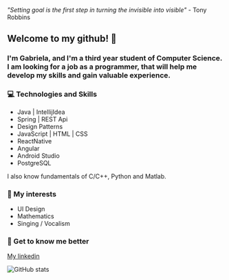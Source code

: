  *"Setting goal is the first step in turning the invisible into visible"* - Tony Robbins


## Welcome to my github! :wave:
### I'm Gabriela, and I'm a third year student of Computer Science. I am looking for a job as a programmer, that will help me develop my skills and gain valuable experience.

### :computer: Technologies and Skills
* Java | IntellijIdea
* Spring | REST Api
* Design Patterns
* JavaScript | HTML | CSS
* ReactNative
* Angular
* Android Studio
* PostgreSQL

I also know fundamentals of C/C++, Python and Matlab.

### :sparkler: My interests

* UI Design 
* Mathematics
* Singing / Vocalism

### :woman: Get to know me better
[My linkedin](https://www.linkedin.com/in/gabriela-jasnosz-8b173120b/)

![GitHub stats](https://github-readme-stats.vercel.app/api?username=gabrielajasnosz&show_icons=true&theme=midnight-purple)




<!--
**gabrielajasnosz/gabrielajasnosz** is a ✨ _special_ ✨ repository because its `README.md` (this file) appears on your GitHub profile.

Here are some ideas to get you started:

- 🔭 I’m currently working on ...
- 🌱 I’m currently learning ...
- 👯 I’m looking to collaborate on ...
- 🤔 I’m looking for help with ...
- 💬 Ask me about ...
- 📫 How to reach me: ...
- 😄 Pronouns: ...
- ⚡ Fun fact: ...
-->
